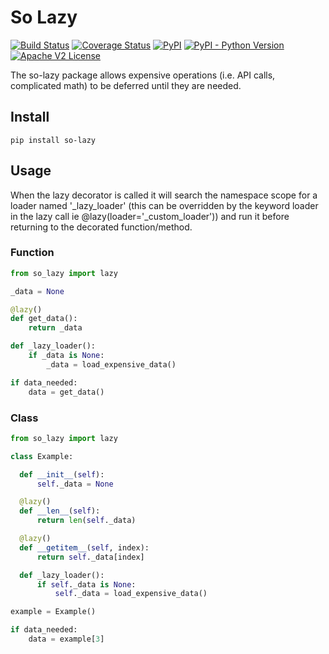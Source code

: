 # So Lazy

[![Build Status](https://travis-ci.org/troywilson/so-lazy.svg?branch=master)](https://travis-ci.org/troywilson/so-lazy) [![Coverage Status](https://coveralls.io/repos/github/troywilson/so-lazy/badge.svg?branch=master)](https://coveralls.io/github/troywilson/so-lazy?branch=master) [![PyPI](https://img.shields.io/pypi/v/so-lazy)](https://pypi.org/project/so-lazy/) [![PyPI - Python Version](https://img.shields.io/pypi/pyversions/so-lazy)](https://pypi.org/project/so-lazy/) [![Apache V2 License](https://img.shields.io/badge/license-Apache%20V2-blue.svg)](https://github.com/troywilson/so-lazy/blob/master/LICENSE)

The so-lazy package allows expensive operations (i.e. API calls, complicated math) to be deferred until they are needed.


## Install

```
pip install so-lazy
```

## Usage

When the lazy decorator is called it will search the namespace scope for a loader named '_lazy_loader' (this can be overridden by the keyword loader in the lazy call ie @lazy(loader='_custom_loader')) and run it before returning to the decorated function/method.

### Function

```python
from so_lazy import lazy

_data = None

@lazy()
def get_data():
    return _data

def _lazy_loader():
    if _data is None:
        _data = load_expensive_data()

if data_needed:
    data = get_data()
```

### Class

```python
from so_lazy import lazy

class Example:

  def __init__(self):
      self._data = None

  @lazy()
  def __len__(self):
      return len(self._data)

  @lazy()
  def __getitem__(self, index):
      return self._data[index]

  def _lazy_loader():
      if self._data is None:
          self._data = load_expensive_data()

example = Example()

if data_needed:
    data = example[3]
```
